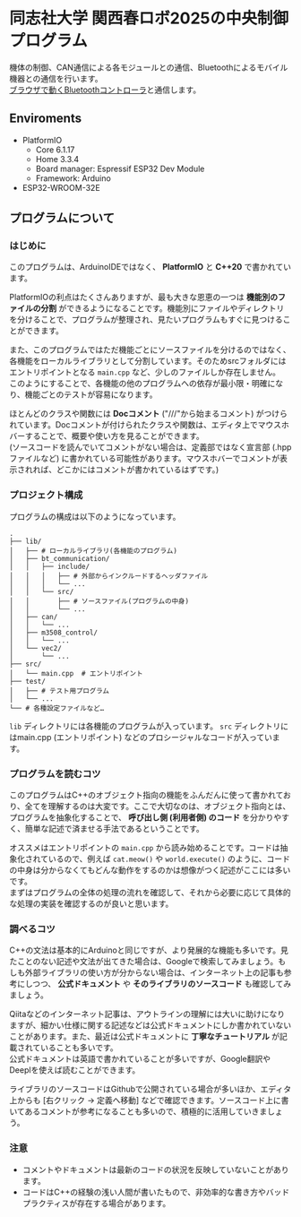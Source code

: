 # 同志社大学 関西春ロボ2025の中央制御プログラム
機体の制御、CAN通信による各モジュールとの通信、Bluetoothによるモバイル機器との通信を行います。  
[ブラウザで動くBluetoothコントローラ](https://github.com/kotek-7/robo-controller/)と通信します。

## Enviroments
- PlatformIO
    - Core 6.1.17
    - Home 3.3.4
    - Board manager: Espressif ESP32 Dev Module
    - Framework: Arduino
- ESP32-WROOM-32E

## プログラムについて
### はじめに
このプログラムは、ArduinoIDEではなく、 **PlatformIO** と **C++20** で書かれています。

PlatformIOの利点はたくさんありますが、最も大きな恩恵の一つは **機能別のファイルの分割** ができるようになることです。機能別にファイルやディレクトリを分けることで、プログラムが整理され、見たいプログラムもすぐに見つけることができます。

また、このプログラムではただ機能ごとにソースファイルを分けるのではなく、各機能をローカルライブラリとして分割しています。そのためsrcフォルダにはエントリポイントとなる `main.cpp` など、少しのファイルしか存在しません。  
このようにすることで、各機能の他のプログラムへの依存が最小限・明確になり、機能ごとのテストが容易になります。

ほとんどのクラスや関数には **Docコメント** ("///"から始まるコメント) がつけられています。Docコメントが付けられたクラスや関数は、エディタ上でマウスホバーすることで、概要や使い方を見ることができます。  
(ソースコードを読んでいてコメントがない場合は、定義部ではなく宣言部 (.hppファイルなど) に書かれている可能性があります。マウスホバーでコメントが表示されれば、どこかにはコメントが書かれているはずです。)

### プロジェクト構成
プログラムの構成は以下のようになっています。

```
.
├── lib/
│   ├── # ローカルライブラリ(各機能のプログラム)
│   ├── bt_communication/
│   │   ├── include/
│   │   │   ├── # 外部からインクルードするヘッダファイル
│   │   │   └── ...
│   │   └── src/
│   │       ├── # ソースファイル(プログラムの中身)
│   │       └── ...
│   ├── can/
│   │   └── ...
│   ├── m3508_control/
│   │   └── ...
│   └── vec2/
│       └── ...
├── src/
│   └── main.cpp  # エントリポイント
├── test/
│   ├── # テスト用プログラム
│   └── ...
└── # 各種設定ファイルなど…
```

`lib` ディレクトリには各機能のプログラムが入っています。 `src` ディレクトリにはmain.cpp (エントリポイント) などのプロシージャルなコードが入っています。

### プログラムを読むコツ
このプログラムはC++のオブジェクト指向の機能をふんだんに使って書かれており、全てを理解するのは大変です。ここで大切なのは、オブジェクト指向とは、プログラムを抽象化することで、 **呼び出し側 (利用者側) のコード** を分かりやすく、簡単な記述で済ませる手法であるということです。

オススメはエントリポイントの `main.cpp` から読み始めることです。コードは抽象化されているので、例えば `cat.meow()` や `world.execute()` のように、コードの中身は分からなくてもどんな動作をするのかは想像がつく記述がここには多いです。  
まずはプログラムの全体の処理の流れを確認して、それから必要に応じて具体的な処理の実装を確認するのが良いと思います。

### 調べるコツ

C++の文法は基本的にArduinoと同じですが、より発展的な機能も多いです。見たことのない記述や文法が出てきた場合は、Googleで検索してみましょう。もしも外部ライブラリの使い方が分からない場合は、インターネット上の記事も参考にしつつ、 **公式ドキュメント** や **そのライブラリのソースコード** も確認してみましょう。

Qiitaなどのインターネット記事は、アウトラインの理解には大いに助けになりますが、細かい仕様に関する記述などは公式ドキュメントにしか書かれていないことがあります。また、最近は公式ドキュメントに **丁寧なチュートリアル** が記載されていることも多いです。  
公式ドキュメントは英語で書かれていることが多いですが、Google翻訳やDeeplを使えば読むことができます。  

ライブラリのソースコードはGithubで公開されている場合が多いほか、エディタ上からも [右クリック → 定義へ移動] などで確認できます。ソースコード上に書いてあるコメントが参考になることも多いので、積極的に活用していきましょう。

### 注意
- コメントやドキュメントは最新のコードの状況を反映していないことがあります。
- コードはC++の経験の浅い人間が書いたもので、非効率的な書き方やバッドプラクティスが存在する場合があります。
